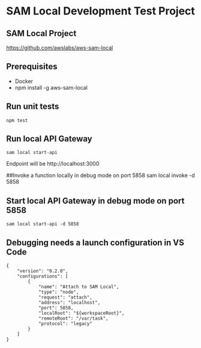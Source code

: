 # SAM Local Development Test Project

## SAM Local Project
https://github.com/awslabs/aws-sam-local

## Prerequisites

* Docker
* npm install -g aws-sam-local

## Run unit tests
    npm test

## Run local API Gateway
    sam local start-api
Endpoint will be http://localhost:3000

##Invoke a function locally in debug mode on port 5858 
    sam local invoke -d 5858 <function logical id>

## Start local API Gateway in debug mode on port 5858
    sam local start-api -d 5858

## Debugging needs a launch configuration in VS Code
    {
        "version": "0.2.0",
        "configurations": [
            {
                "name": "Attach to SAM Local",
                "type": "node",
                "request": "attach",
                "address": "localhost",
                "port": 5858,
                "localRoot": "${workspaceRoot}",
                "remoteRoot": "/var/task",
                "protocol": "legacy"
            }
        ]
    }